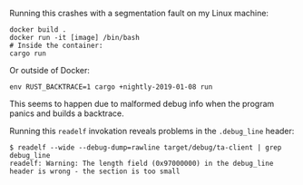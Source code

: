 Running this crashes with a segmentation fault on my Linux machine:

```
docker build .
docker run -it [image] /bin/bash
# Inside the container:
cargo run
```

Or outside of Docker:

```
env RUST_BACKTRACE=1 cargo +nightly-2019-01-08 run
```

This seems to happen due to malformed debug info when the program panics and
builds a backtrace.

Running this `readelf` invokation reveals problems in the `.debug_line` header:

```
$ readelf --wide --debug-dump=rawline target/debug/ta-client | grep debug_line
readelf: Warning: The length field (0x97000000) in the debug_line header is wrong - the section is too small
```
